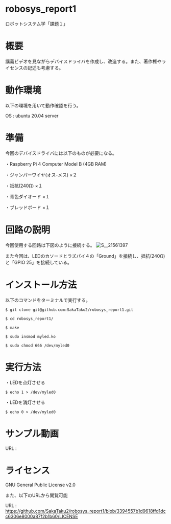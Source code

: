 # robosys_report1
ロボットシステム学「課題１」

# 概要
講義ビデオを見ながらデバイスドライバを作成し、改造する。また、著作権やライセンスの記述も考慮する。

# 動作環境
以下の環境を用いて動作確認を行う。

OS : ubuntu 20.04 server

# 準備
今回のデバイスドライバには以下のものが必要になる。

・Raspberry Pi 4 Computer Model B (4GB RAM)

・ジャンパーワイヤ(オス-メス) ×２

・抵抗(240Ω) ×１

・青色ダイオード ×１

・ブレッドボード ×１

# 回路の説明
今回使用する回路は下図のように接続する。
![S__21561397](https://user-images.githubusercontent.com/94817675/146217858-44289919-2dc6-474b-b083-f7f961fef952.jpg)

また今回は、LEDのカソードとラズパイ４の「Ground」を接続し、抵抗(240Ω)と「GPIO 25」を接続している。

# インストール方法
以下のコマンドをターミナルで実行する。

  ```
  $ git clone git@github.com:SakaTaku2/robosys_report1.git
 
  $ cd robosys_report1/
  
  $ make
  
  $ sudo insmod myled.ko
  
  $ sudo chmod 666 /dev/myled0
  ```

# 実行方法
・LEDを点灯させる

  ```
  $ echo 1 > /dev/myled0
  ```
  
・LEDを消灯させる

  ``` 
  $ echo 0 > /dev/myled0
  ```
  
# サンプル動画
URL : 

# ライセンス
GNU General Public License v2.0

また、以下のURLから閲覧可能

URL : https://github.com/SakaTaku2/robosys_report1/blob/3394557b1d9618ffd1dcc6306e8000a87f2b1b60/LICENSE

 
